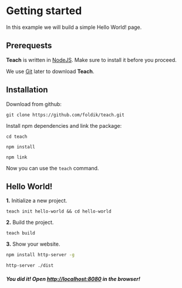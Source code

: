 # Getting started

In this example we will build a simple Hello World! page.

## Prerequests

__Teach__ is written in [NodeJS](https://nodejs.org/en/). Make sure to install it before you proceed.

We use [Git](https://git-scm.com/) later to download __Teach__.

## Installation

Download from github:

```
git clone https://github.com/foldik/teach.git
```

Install npm dependencies and link the package:

```
cd teach

npm install

npm link
```

Now you can use the `teach` command.


## Hello World!

__1.__ Initialize a new project.

```
teach init hello-world && cd hello-world
```

__2.__ Build the project.

```
teach build
```

__3.__ Show your website.

```bash
npm install http-server -g
```

```bash
http-server ./dist
```

##### You did it! Open [http://localhost:8080](http://localhost:8080) in the browser!
